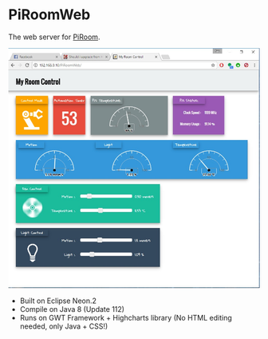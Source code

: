 # PiRoomWeb
The web server for [PiRoom](https://github.com/kingkingyyk/PiRoom).

![alt text](https://raw.githubusercontent.com/kingkingyyk/PiRoomWeb/master/README_SS.jpg)
+ Built on Eclipse Neon.2
+ Compile on Java 8 (Update 112)
+ Runs on GWT Framework + Highcharts library (No HTML editing needed, only Java + CSS!)
